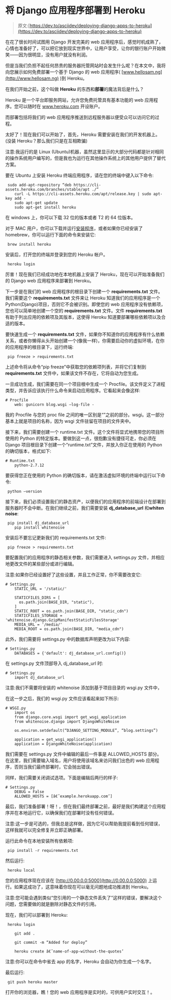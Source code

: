 # 将 Django 应用程序部署到 Heroku

> 原文:[https://dev.to/asciidev/deploying-django-apps-to-heroku](https://dev.to/asciidev/deploying-django-apps-to-heroku)

在花了很长时间试图用 Django 开发完美的 web 应用程序后，感觉时机成熟了，心情也准备好了，可以把它放到现实世界中，让用户享受，让你的银行账户开始微笑——因为很明显，没有用户就没有利润。

但是当我们负担不起任何昂贵的服务器托管网站时会发生什么呢？在本文中，我将向您展示如何免费部署一个基于 Django 的 web 应用程序( [www.hellosam.ng](http://www.hellosam.ng) )到 Heroku。

在我们开始之前，这个叫做 **Heroku** 的东西和**部署**的魔法背后是什么？

Heroku 是一个平台即服务网站，允许您免费托管具有基本功能的 web 应用程序。您可以随时在 www.heroku.com 开设账户。

而部署包括将我们的 web 应用程序推送到远程服务器以便受众可以访问它的过程。

太好了！现在我们可以开始了，首先，Heroku 需要安装在我们的开发机器上。(没装 Heroku？那么我们只是在互相欺骗)

注意:我运行的是 Linux (Ubuntu)机器，虽然这里显示的大部分代码都是针对相同的操作系统用户编写的，但是我也为运行在其他操作系统上的其他用户提供了替代方案。

要在 Ubuntu 上安装 Heroku 终端应用程序，请在您的终端中键入以下命令:

```
 sudo add-apt-repository “deb https://cli-assets.heroku.com/branches/stable/apt ./”
    curl -L https://cli-assets.heroku.com/apt/release.key | sudo apt-key add -
    sudo apt-get update
    sudo apt-get install heroku 
```

在 windows 上，你可以下载 32 位的版本或者 T2 的 64 位版本。

对于 MAC 用户，你可以下载并运行[安装程序](https://cli-assets.heroku.com/branches/stable/heroku-osx.pkg)，或者如果你已经安装了 homebrew，你可以运行下面的命令来安装它:

```
 brew install heroku 
```

安装后，打开您的终端并登录到您的 Heroku 帐户。

```
 heroku login 
```

厉害！现在我们已经成功地在本地机器上安装了 Heroku，现在可以开始准备我们的 Django web 应用程序来部署到 Heroku。

下一步是在我们的 web 应用程序的根目录下创建一个 **requirements.txt** 文件。我们需要这个 **requirements.txt** 文件来让 Heroku 知道我们的应用程序是一个 Python(Django)项目，否则它不会被识别。即使您的 web 应用程序没有依赖项，您也可以简单地创建一个空的 **requirements.txt** 文件。文件 **requirements.txt** 有助于列出应用的依赖项及其版本，这使得 Heroku 知道要部署哪些依赖项以及合适的版本。

要快速生成一个 **requirements.txt** 文件，如果你不知道你的应用程序有什么依赖关系，或者你懒得从头开始创建一个(像我一样)，你需要启动你的虚拟环境，在你的应用程序的根目录下，运行终端:

```
 pip freeze > requirements.txt 
```

上述命令将从命令“pip freeze”中获取您的依赖项列表，并将它们复制到 **requirements.txt** 文件中，如果该文件不存在，它将自动为您生成。

一旦成功生成，我们需要在同一个项目根中生成一个 Procfile。该文件定义了进程类型，并告诉应该执行什么命令来启动应用程序。它看起来会像这样:

```
# Procfile
    web: gunicorn blog.wsgi –log-file - 
```

我的 Procfile 与您的 proc file 之间的唯一区别是“”之前的部分。wsgi。这一部分基本上就是项目的名称，因为 wsgi 文件驻留在项目的文件夹中。

接下来，我们需要创建一个 runtime.txt 文件。这个文件将显式地携带您的项目所使用的 Python 的特定版本。要做到这一点，很抱歉没有捷径可走，你必须在 Django 项目根目录下创建一个“runtime.txt”文件，并放入你正在使用的 Python 的确切版本，格式如下:

```
# Runtime.txt
    python-2.7.12 
```

要获得您正在使用的 Python 的确切版本，请在激活虚拟环境的终端中运行以下命令:

```
 python –version 
```

接下来，我们必须设置我们的静态资产，以便我们的应用程序的前端设计在部署到服务器时不会中断。在我们继续之前，我们需要安装 **dj_database_url** 和**whiten noise**:

```
 pip install dj_database_url
    pip install whitenoise 
```

安装后不要忘记更新我们的 requirements.txt 文件:

```
 pip freeze > requirements.txt 
```

要配置我们的应用程序的静态相关参数，我们需要进入 settings.py 文件，并相应地更改文件的某些部分或进行编辑。

注意:如果你已经设置好了这些设置，并且工作正常，你不需要改变它:

```
# Settings.py
    STATIC_URL = '/static/'

    STATICFILES_DIRS = [
      os.path.join(BASE_DIR, "static"),
    ]
    STATIC_ROOT = os.path.join(BASE_DIR, "static_cdn")
    STATICFILES_STORAGE = 'whitenoise.django.GzipManifestStaticFilesStorage'
    MEDIA_URL = '/media/'
    MEDIA_ROOT = os.path.join(BASE_DIR, "media_cdn") 
```

此外，我们需要将 settings.py 中的数据库声明更改为以下内容:

```
# Settings.py
    DATABASES = {'default': dj_database_url.config()} 
```

在 settings.py 文件顶部导入 dj_database_url 时:

```
# Settings.py
    import dj_database_url 
```

注意:我们不需要将安装的 whitenoise 添加到基于项目目录的 wsgi.py 文件中，

在这一步之后，我们的 wsgi.py 文件应该看起来如下所示:

```
# WSGI.py
    import os
    from django.core.wsgi import get_wsgi_application
    from whitenoise.django import DjangoWhiteNoise

    os.environ.setdefault(“DJANGO_SETTING_MODULE”, “blog.settings”)

    application = get_wsgi_application()
    application = DjangoWhiteNoise(application) 
```

我们需要在 settings.py 文件中编辑的最后一件事是 ALLOWED_HOSTS 部分。在这里，我们需要输入域名，用户将使用该域名来访问我们出色的 web 应用程序，否则当我们最终部署时，它会抛出错误。

同样，我们需要关闭调试选项。下面是编辑后两行的样子:

```
# Settings.py
    DEBUG = False
    ALLOWED_HOSTS = [â€˜example.herokuapp.com’] 
```

最后，我们准备部署！呀！，但在我们最终部署之前，最好是我们构建这个应用程序并在本地运行它，以确保我们在部署时没有任何错误。

注意:这一步是可选的，但我总是这样做，因为它可以帮助我提前看到任何错误，这样我就可以完全修复并立即正确部署。

运行此命令在本地安装所有依赖项:

```
 pip install -r requirements.txt 
```

然后运行:

```
 heroku local 
```

您的应用程序现在应该在 [http://0.00.0.0:5000](http://0.00.0.0:5000) 上运行。如果这成功了，这意味着你现在可以毫无问题地成功推进到 Heroku。

注意:您可能会遇到类似“您引用的一个静态文件丢失了”这样的错误，要解决这个问题，您需要做的就是删除对静态文件的引用。

现在，我们可以部署到 Heroku:

```
 heroku login

    git add .

    git commit -m “Added for deploy”

    heroku create â€˜name-of-app-without-the-quotes’ 
```

注意:你可以在命令中省去 app 的名字，Heroku 会自动为你生成一个名字。

最后运行:

```
 git push heroku master 
```

打开你的浏览器，瞧！您的 web 应用程序是实时的，可供用户实时交互！。